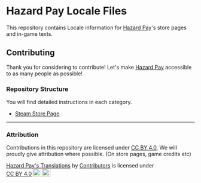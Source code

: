 # Hazard Pay Locale Files

This repository contains Locale information for [Hazard Pay](https://smitner.studio/hp?utm_source=github)'s store pages and in-game texts.

## Contributing

Thank you for considering to contribute! Let's make [Hazard Pay](https://smitner.studio/hp?utm_source=github) accessible to as many people as possible!

### Repository Structure

You will find detailed instructions in each category.

- [Steam Store Page](./store/steam/README.md)
---

### Attribution

Contributions in this repository are licensed under [CC BY 4.0](./LICENSE.txt), We will proudly give attribution where possible. (On store pages, game credits etc)

 <p xmlns:cc="http://creativecommons.org/ns#" xmlns:dct="http://purl.org/dc/terms/"><a property="dct:title" rel="cc:attributionURL" href="https://github.com/Smitner-Studio/hazardpay-locale">Hazard Pay's Translations</a> by <a rel="cc:attributionURL dct:creator" property="cc:attributionName" href="https://github.com/Smitner-Studio/hazardpay-locale/graphs/contributors">Contributors</a> is licensed under <a href="http://creativecommons.org/licenses/by/4.0/" target="_blank" rel="license noopener noreferrer" style="display:inline-block;">CC BY 4.0<img style="height:22px!important;margin-left:3px;vertical-align:text-bottom;" src="https://mirrors.creativecommons.org/presskit/icons/cc.svg"><img style="height:22px!important;margin-left:3px;vertical-align:text-bottom;" src="https://mirrors.creativecommons.org/presskit/icons/by.svg"></a></p> 
